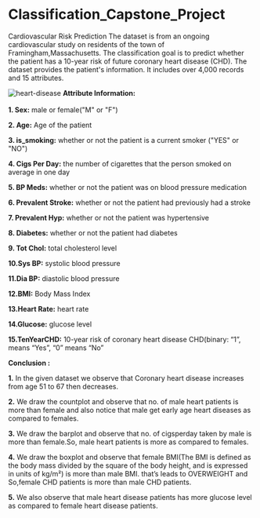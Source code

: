 # Classification_Capstone_Project
Cardiovascular Risk Prediction
The dataset is from an ongoing cardiovascular study on residents of the town of Framingham,Massachusetts. The classification goal is to predict whether the patient has a 10-year risk of future coronary heart disease (CHD). The dataset provides the patient's information. It includes over 4,000 records and 15 attributes.

![heart-disease](https://user-images.githubusercontent.com/86402845/163319625-5084bb8e-91df-4c04-80a8-d2f4f9ef9543.jpg)
**Attribute Information:**<br><br>
**1. Sex:** male or female("M" or "F")

**2. Age:** Age of the patient

**3. is_smoking:** whether or not the patient is a current smoker ("YES" or "NO")

**4. Cigs Per Day:** the number of cigarettes that the person smoked on average in one day

**5. BP Meds:** whether or not the patient was on blood pressure medication

**6. Prevalent Stroke:** whether or not the patient had previously had a stroke

**7. Prevalent Hyp:** whether or not the patient was hypertensive

**8. Diabetes:** whether or not the patient had diabetes

**9. Tot Chol:** total cholesterol level

**10.Sys BP:** systolic blood pressure

**11.Dia BP:** diastolic blood pressure

**12.BMI:** Body Mass Index

**13.Heart Rate:** heart rate

**14.Glucose:** glucose level

**15.TenYearCHD:** 10-year risk of coronary heart disease CHD(binary: “1”, means “Yes”, “0” means “No”

**Conclusion :**

**1.** In the given dataset we observe that Coronary heart disease increases from age 51 to 67 then decreases.

**2.** We draw the countplot and observe that no. of male heart patients is more than female and also notice that male get early age heart diseases as compared to females.

**3.** We draw the barplot  and observe that no. of cigsperday taken by male is more than female.So, male heart patients is more as compared to females.

**4.** We draw the boxplot and observe that female BMI(The BMI is defined as the body mass divided by the square of the body height, and is expressed in units of kg/m²) is more than male BMI. that’s leads to OVERWEIGHT and So,female CHD patients is  more than male CHD patients.

**5.** We also observe that male heart disease patients has more glucose level as compared to female heart disease patients.
